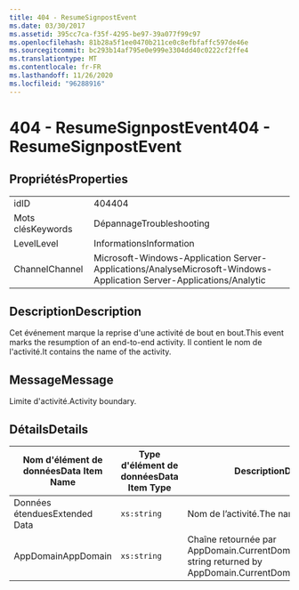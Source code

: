 ```yaml
---
title: 404 - ResumeSignpostEvent
ms.date: 03/30/2017
ms.assetid: 395cc7ca-f35f-4295-be97-39a077f99c97
ms.openlocfilehash: 81b28a5f1ee0470b211ce0c8efbfaffc597de46e
ms.sourcegitcommit: bc293b14af795e0e999e3304dd40c0222cf2ffe4
ms.translationtype: MT
ms.contentlocale: fr-FR
ms.lasthandoff: 11/26/2020
ms.locfileid: "96288916"
---
```

# <a name="404---resumesignpostevent"></a><span data-ttu-id="b7309-102">404 - ResumeSignpostEvent</span><span class="sxs-lookup"><span data-stu-id="b7309-102">404 - ResumeSignpostEvent</span></span>

## <a name="properties"></a><span data-ttu-id="b7309-103">Propriétés</span><span class="sxs-lookup"><span data-stu-id="b7309-103">Properties</span></span>  
  
|||  
|-|-|  
|<span data-ttu-id="b7309-104">id</span><span class="sxs-lookup"><span data-stu-id="b7309-104">ID</span></span>|<span data-ttu-id="b7309-105">404</span><span class="sxs-lookup"><span data-stu-id="b7309-105">404</span></span>|  
|<span data-ttu-id="b7309-106">Mots clés</span><span class="sxs-lookup"><span data-stu-id="b7309-106">Keywords</span></span>|<span data-ttu-id="b7309-107">Dépannage</span><span class="sxs-lookup"><span data-stu-id="b7309-107">Troubleshooting</span></span>|  
|<span data-ttu-id="b7309-108">Level</span><span class="sxs-lookup"><span data-stu-id="b7309-108">Level</span></span>|<span data-ttu-id="b7309-109">Informations</span><span class="sxs-lookup"><span data-stu-id="b7309-109">Information</span></span>|  
|<span data-ttu-id="b7309-110">Channel</span><span class="sxs-lookup"><span data-stu-id="b7309-110">Channel</span></span>|<span data-ttu-id="b7309-111">Microsoft-Windows-Application Server-Applications/Analyse</span><span class="sxs-lookup"><span data-stu-id="b7309-111">Microsoft-Windows-Application Server-Applications/Analytic</span></span>|  
  
## <a name="description"></a><span data-ttu-id="b7309-112">Description</span><span class="sxs-lookup"><span data-stu-id="b7309-112">Description</span></span>  

 <span data-ttu-id="b7309-113">Cet événement marque la reprise d'une activité de bout en bout.</span><span class="sxs-lookup"><span data-stu-id="b7309-113">This event marks the resumption of an end-to-end activity.</span></span> <span data-ttu-id="b7309-114">Il contient le nom de l'activité.</span><span class="sxs-lookup"><span data-stu-id="b7309-114">It contains the name of the activity.</span></span>  
  
## <a name="message"></a><span data-ttu-id="b7309-115">Message</span><span class="sxs-lookup"><span data-stu-id="b7309-115">Message</span></span>  

 <span data-ttu-id="b7309-116">Limite d'activité.</span><span class="sxs-lookup"><span data-stu-id="b7309-116">Activity boundary.</span></span>  
  
## <a name="details"></a><span data-ttu-id="b7309-117">Détails</span><span class="sxs-lookup"><span data-stu-id="b7309-117">Details</span></span>  
  
|<span data-ttu-id="b7309-118">Nom d'élément de données</span><span class="sxs-lookup"><span data-stu-id="b7309-118">Data Item Name</span></span>|<span data-ttu-id="b7309-119">Type d'élément de données</span><span class="sxs-lookup"><span data-stu-id="b7309-119">Data Item Type</span></span>|<span data-ttu-id="b7309-120">Description</span><span class="sxs-lookup"><span data-stu-id="b7309-120">Description</span></span>|  
|--------------------|--------------------|-----------------|  
|<span data-ttu-id="b7309-121">Données étendues</span><span class="sxs-lookup"><span data-stu-id="b7309-121">Extended Data</span></span>|`xs:string`|<span data-ttu-id="b7309-122">Nom de l’activité.</span><span class="sxs-lookup"><span data-stu-id="b7309-122">The name of the activity.</span></span>|  
|<span data-ttu-id="b7309-123">AppDomain</span><span class="sxs-lookup"><span data-stu-id="b7309-123">AppDomain</span></span>|`xs:string`|<span data-ttu-id="b7309-124">Chaîne retournée par AppDomain.CurrentDomain.FriendlyName.</span><span class="sxs-lookup"><span data-stu-id="b7309-124">The string returned by AppDomain.CurrentDomain.FriendlyName.</span></span>|
